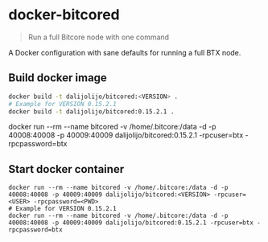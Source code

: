 
# docker-bitcored

> Run a full Bitcore node with one command

A Docker configuration with sane defaults for running a full BTX node.

## Build docker image

```sh
docker build -t dalijolijo/bitcored:<VERSION> .
# Example for VERSION 0.15.2.1
docker build -t dalijolijo/bitcored:0.15.2.1 .
``` 
docker run --rm --name bitcored -v /home/.bitcore:/data -d -p 40008:40008 -p 40009:40009 dalijolijo/bitcored:0.15.2.1 -rpcuser=btx -rpcpassword=btx

## Start docker container

```
docker run --rm --name bitcored -v /home/.bitcore:/data -d -p 40008:40008 -p 40009:40009 dalijolijo/bitcored:<VERSION> -rpcuser=<USER> -rpcpassword=<PWD>
# Example for VERSION 0.15.2.1
docker run --rm --name bitcored -v /home/.bitcore:/data -d -p 40008:40008 -p 40009:40009 dalijolijo/bitcored:0.15.2.1 -rpcuser=btx -rpcpassword=btx
```
